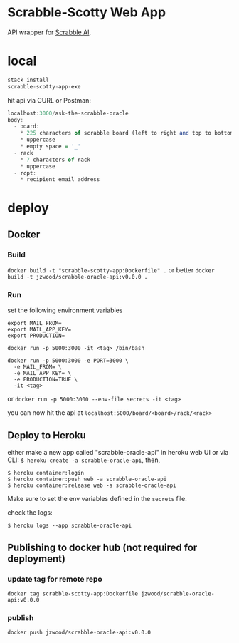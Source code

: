 # Scrabble-Scotty Web App

API wrapper for [Scrabble AI](https://github.com/jzwood/ScrabbleOracle).


# local

```haskell
stack install
scrabble-scotty-app-exe
```

hit api via CURL or Postman:
```haskell
localhost:3000/ask-the-scrabble-oracle
body:
  - board:
    * 225 characters of scrabble board (left to right and top to bottom)
    * uppercase
    * empty space = '_'
  - rack
    * 7 characters of rack
    * uppercase
  - rcpt:
    * recipient email address
```

# deploy

## Docker
### Build
`docker build -t "scrabble-scotty-app:Dockerfile" .`
or better
`docker build -t jzwood/scrabble-oracle-api:v0.0.0 .`

### Run
set the following environment variables
```
export MAIL_FROM=
export MAIL_APP_KEY=
export PRODUCTION=
```

`docker run -p 5000:3000 -it <tag> /bin/bash`
```
docker run -p 5000:3000 -e PORT=3000 \
  -e MAIL_FROM= \
  -e MAIL_APP_KEY= \
  -e PRODUCTION=TRUE \
  -it <tag>
```
or
`docker run -p 5000:3000 --env-file secrets -it <tag>`

you can now hit the api at `localhost:5000/board/<board>/rack/<rack>`


## Deploy to Heroku
either make a new app called "scrabble-oracle-api" in heroku web UI or via CLI: `$ heroku create -a scrabble-oracle-api`, then,
```
$ heroku container:login
$ heroku container:push web -a scrabble-oracle-api
$ heroku container:release web -a scrabble-oracle-api
```

Make sure to set the env variables defined in the `secrets` file.

check the logs:
```
$ heroku logs --app scrabble-oracle-api
```

## Publishing to docker hub (not required for deployment)
### update tag for remote repo
`docker tag scrabble-scotty-app:Dockerfile jzwood/scrabble-oracle-api:v0.0.0`

### publish
`docker push jzwood/scrabble-oracle-api:v0.0.0`
